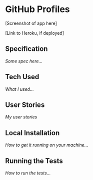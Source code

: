 # GitHub Profiles

[Screenshot of app here]

[Link to Heroku, if deployed]

## Specification

*Some spec here...*

## Tech Used

*What I used...*

## User Stories

*My user stories*

## Local Installation

*How to get it running on your machine...*

## Running the Tests

*How to run the tests...*